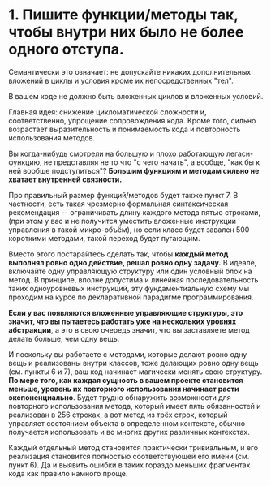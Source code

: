 # 1. Пишите функции/методы так, чтобы внутри них было не более одного отступа.

Семантически это означает: не допускайте никаких дополнительных вложений в циклы и условия кроме их непосредственных "тел".

В вашем коде не должно быть вложенных циклов и вложенных условий.

Главная идея: снижение цикломатической сложности и, соответственно, упрощение сопровождения кода. Кроме того, сильно возрастает выразительность и понимаемость кода и повторность использования методов.

Вы когда-нибудь смотрели на большую и плохо работающую легаси-функцию, не представляя не то что "с чего начать", а вообще, "как бы к ней вообще подступиться"? **Большим функциям и методам сильно не хватает внутренней связности.**

Про правильный размер функций/методов будет также пункт 7. В частности, есть такая чрезмерно формальная синтаксическая рекомендация -- ограничивать длину каждого метода пятью строками, (при этом у вас и не получится уместить вложенные инструкции управления в такой микро-объём), но если класс будет завален 500 короткими методами, такой переход будет пугающим.

Вместо этого постарайтесь сделать так, чтобы **каждый метод выполнял ровно одно действие, решал ровно одну задачу.** В идеале, включайте одну управляющую структуру или один условный блок на метод. В принципе, вполне допустима и линейная последовательность таких одноуровневых инструкций, эту фундаментиальную схему мы проходим на курсе по декларативной парадигме программирования.

**Если у вас появляются вложенные управляющие структуры, это значит, что вы пытаетесь работать уже на нескольких уровнях абстракции**, а это в свою очередь значит, что вы заставляете метод делать больше, чем одну вещь.

И поскольку вы работаете с методами, которые делают ровно одну вещь и реализованы внутри классов, тоже делающих ровно одну вещь (см. пункты 6 и 7), ваш код начинает магически менять свою структуру. **По мере того, как каждая сущность в вашем проекте становится меньше, уровень их повторного использования начинает расти экспоненциально**. Будет трудно обнаружить возможности для повторного использования метода, который имеет пять обязанностей и реализован в 256 строках, а вот метод из трёх строк, который управляет состоянием объекта в определенном контексте, обычно получается использовать и во многих других различных контекстах.

Каждый отдельный метод становится практически тривиальным, и его реализация становится полностью соответствующей его имени (см. пункт 6). Да и выявить ошибки в таких гораздо меньших фрагментах кода как правило намного проще.
